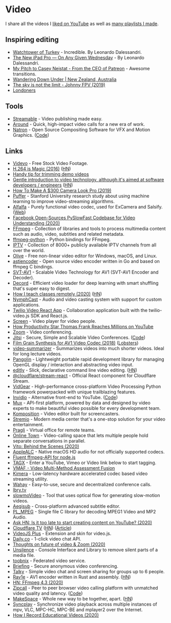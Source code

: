 # Video

I share all the videos I [liked on YouTube](https://www.youtube.com/playlist?list=LLEKqrUfr_FMKIO9XSJS4vDw) as well as [many playlists I made](https://www.youtube.com/channel/UCEKqrUfr_FMKIO9XSJS4vDw/playlists?view=1&sort=lad&flow=grid).

## Inspiring editing

- [Watchtower of Turkey](https://www.youtube.com/watch?v=z7yqtW4Isec) - Incredible. By Leonardo Dalessandri.
- [The New iPad Pro — On Any Given Wednesday](https://www.youtube.com/watch?v=UR5ODc5Wbbo) - By Leonardo Dalessandri.
- [My Pitch to Casey Neistat - From the CEO of Patreon](https://www.youtube.com/watch?v=jAI38B-3Hzc) - Awesome transitions.
- [Wandering Down Under | New Zealand, Australia](https://www.youtube.com/watch?v=vMDprf4rM_U)
- [The sky is not the limit - Johnny FPV (2019)](https://www.youtube.com/watch?v=DYHUuJAle8A)
- [Londoners](https://www.youtube.com/watch?v=jB0Ho8E5fHA)

## Tools

- [Streamable](https://streamable.com/) - Video publishing made easy.
- [Around](https://www.around.co/) - Quick, high-impact video calls for a new era of work.
- [Natron](https://natrongithub.github.io/) - Open Source Compositing Software for VFX and Motion Graphics. ([Code](https://github.com/NatronGitHub/Natron))

## Links

- [Videvo](https://www.videvo.net/) - Free Stock Video Footage.
- [H.264 is Magic (2016)](https://sidbala.com/h-264-is-magic/) ([HN](https://news.ycombinator.com/item?id=19997813))
- [Handy tip for trimming demo videos](https://gist.github.com/bvaughn/0da332982b650e188971b7955173a559)
- [Gentle introduction to video technology, although it's aimed at software developers / engineers](https://github.com/leandromoreira/digital_video_introduction) ([HN](https://news.ycombinator.com/item?id=21593158))
- [How To Make A \$300 Camera Look Pro (2019)](https://www.youtube.com/watch?v=0wqUWYx3UrY)
- [Puffer](https://github.com/StanfordSNR/puffer) - Stanford University research study about using machine learning to improve video-streaming algorithms.
- [Alfalfa](https://github.com/excamera/alfalfa) - Purely functional video codec, used for ExCamera and Salsify. ([Web](https://snr.stanford.edu/salsify/))
- [Facebook Open-Sources PySlowFast Codebase for Video Understanding (2020)](https://medium.com/syncedreview/facebook-open-sources-pyslowfast-codebase-for-video-understanding-89200ff35267)
- [FFmpeg](https://github.com/FFmpeg/FFmpeg) - Collection of libraries and tools to process multimedia content such as audio, video, subtitles and related metadata.
- [ffmpeg-python](https://github.com/kkroening/ffmpeg-python) - Python bindings for FFmpeg.
- [IPTV](https://github.com/iptv-org/iptv) - Collection of 8000+ publicly available IPTV channels from all over the world.
- [Olive](https://github.com/olive-editor/olive) - Free non-linear video editor for Windows, macOS, and Linux.
- [astiencoder](https://github.com/asticode/go-astiencoder) - Open source video encoder written in Go and based on ffmpeg C bindings.
- [SVT-AV1](https://github.com/OpenVisualCloud/SVT-AV1) - Scalable Video Technology for AV1 (SVT-AV1 Encoder and Decoder).
- [Decord](https://github.com/dmlc/decord) - Efficient video loader for deep learning with smart shuffling that's super easy to digest.
- [How I teach classes remotely (2020)](http://blog.ifost.org.au/2020/03/how-i-teach-classes-remotely.html) ([HN](https://news.ycombinator.com/item?id=22612343))
- [NymphCast](https://github.com/MayaPosch/NymphCast) - Audio and video casting system with support for custom applications.
- [Twilio Video React App](https://github.com/twilio/twilio-video-app-react) - Collaboration application built with the twilio-video.js SDK and React.js.
- [Screen](https://videovillage.co/screen/) - Video player for video people.
- [How Productivity Star Thomas Frank Reaches Millions on YouTube](https://superorganizers.substack.com/p/how-productivity-star-thomas-frank)
- [Zoom](https://zoom.us/) - Video conferencing.
- [Jitsi](https://meet.jit.si/) - Secure, Simple and Scalable Video Conferences. ([Code](https://github.com/jitsi/jitsi-meet))
- [Film Grain Synthesis for AV1 Video Codec (2018)](https://norkin.org/pdf/DCC_2018_AV1_film_grain.pdf) ([Lobsters](https://lobste.rs/s/zkakuj/film_grain_synthesis_for_av1_video_codec))
- [video-summarizer](https://github.com/SoptikHa2/video-summarizer) - Summarizes videos into much shorter videos. Ideal for long lecture videos.
- [Pangolin](https://github.com/stevenlovegrove/Pangolin) - Lightweight portable rapid development library for managing OpenGL display / interaction and abstracting video input.
- [editly](https://github.com/mifi/editly) - Slick, declarative command line video editing. ([HN](https://news.ycombinator.com/item?id=23006794))
- [@cloudflare/stream-react](https://github.com/cloudflare/stream-react) - Official React component for Cloudflare Stream.
- [VidGear](https://github.com/abhiTronix/vidgear) - High-performance cross-platform Video Processing Python framework powerpacked with unique trailblazing features.
- [Invidio](https://invidio.us/) - Alternative front-end to YouTube. ([Code](https://github.com/omarroth/invidious))
- [Mux](https://mux.com/) - API-first platform, powered by data and designed by video experts to make beautiful video possible for every development team.
- [Komposition](https://owickstrom.github.io/komposition/) - Video editor built for screencasters.
- [Stremio](https://www.stremio.com/) - Modern media center that's a one-stop solution for your video entertainment.
- [Pragli](https://pragli.com/) - Virtual office for remote teams.
- [Online Town](https://theonline.town/) - Video-calling space that lets multiple people hold separate conversations in parallel.
- [Vito: Behind the Scenes (2020)](https://vito.community/gallery/events/vito-insiders/sessions/57/videos/vito-behind-the-scenes)
- [AppleALC](https://github.com/acidanthera/AppleALC) - Native macOS HD audio for not officially supported codecs.
- [Fluent ffmpeg-API for node.js](https://github.com/fluent-ffmpeg/node-fluent-ffmpeg)
- [TAGX](https://tagx.io/) - Enter a YouTube, Vimeo or Video link below to start tagging.
- [VMAF - Video Multi-Method Assessment Fusion](https://github.com/Netflix/vmaf)
- [Kimera](https://github.com/luigifreitas/kimera) - Low-latency hardware accelerated codec based video streaming utility.
- [Wahay](https://github.com/digitalautonomy/wahay) - Easy-to-use, secure and decentralized conference calls.
- [lbry.tv](https://lbry.tv/)
- [slowmoVideo](https://github.com/slowmoVideo/slowmoVideo) - Tool that uses optical flow for generating slow-motion videos.
- [Aegisub](https://github.com/Aegisub/Aegisub) - Cross-platform advanced subtitle editor.
- [PL_MPEG](https://github.com/phoboslab/pl_mpeg) - Single file C library for decoding MPEG1 Video and MP2 Audio.
- [Ask HN: Is it too late to start creating content on YouTube? (2020)](https://news.ycombinator.com/item?id=23444750)
- [Cloudflare TV](https://cloudflare.tv/live) ([HN](https://news.ycombinator.com/item?id=23451334)) ([Article](https://blog.cloudflare.com/ladies-and-gentlemen-cloudflare-tv/))
- [VideoJS Plus](https://github.com/Pong420/videojs-plus) - Extension and skin for video.js.
- [Daily.co](https://www.daily.co/) - 1-click video chat API.
- [Thoughts on future of video & Zoom (2020)](https://twitter.com/gokulr/status/1269326413489815553?s=20)
- [Unsilence](https://github.com/lagmoellertim/unsilence) - Console Interface and Library to remove silent parts of a media file.
- [toobnix](https://toobnix.org/) - Federated video service.
- [Briefing](https://brie.fi/ng) - Secure anonymous video conferencing.
- [Talky](https://talky.io/) - Simple video chat and screen sharing for groups up to 6 people.
- [Rav1e](https://github.com/xiph/rav1e) - AV1 encoder written in Rust and assembly. ([HN](https://news.ycombinator.com/item?id=23512161))
- [HN: FFmpeg 4.3 (2020)](https://news.ycombinator.com/item?id=23540704)
- [Zipcall](https://zipcall.io/) - Peer to peer browser video calling platform with unmatched video quality and latency. ([Code](https://github.com/ianramzy/decentralized-video-chat))
- [MakeSpace](https://makespace.fun/) - Whole new way to be together, apart. ([HN](https://news.ycombinator.com/item?id=23571748))
- [Syncplay](https://github.com/Syncplay/syncplay) - Synchronize video playback across multiple instances of mpv, VLC, MPC-HC, MPC-BE and mplayer2 over the Internet.
- [How I Record Educational Videos (2020)](https://kentcdodds.com/blog/how-i-record-educational-videos)
